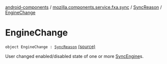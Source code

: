 [android-components](../../index.md) / [mozilla.components.service.fxa.sync](../index.md) / [SyncReason](index.md) / [EngineChange](./-engine-change.md)

# EngineChange

`object EngineChange : `[`SyncReason`](index.md) [(source)](https://github.com/mozilla-mobile/android-components/blob/master/components/service/firefox-accounts/src/main/java/mozilla/components/service/fxa/sync/SyncManager.kt#L35)

User changed enabled/disabled state of one or more [SyncEngine](../../mozilla.components.service.fxa/-sync-engine/index.md)s.

